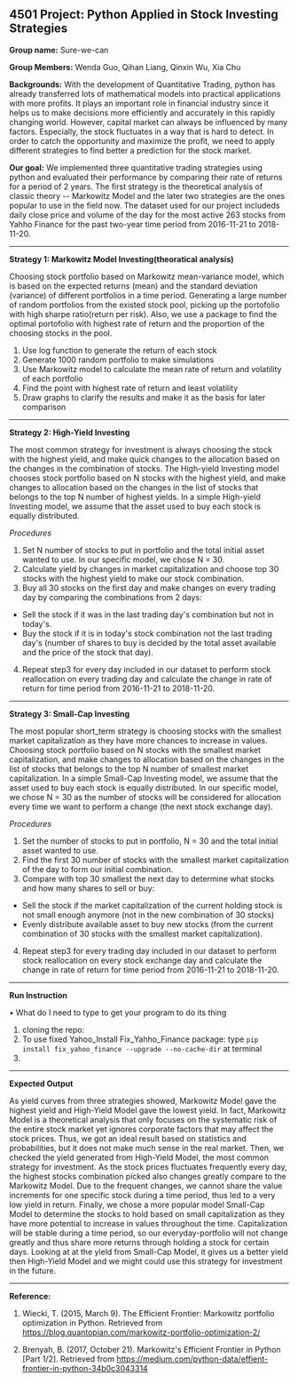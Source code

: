 
## 4501 Project: Python Applied in Stock Investing Strategies

**Group name:** Sure-we-can

**Group Members:** Wenda Guo, Qihan Liang, Qinxin Wu, Xia Chu

**Backgrounds:**
With the development of Quantitative Trading, python has already transferred lots of  mathematical models into practical applications with more profits. It plays an important role in financial industry since it helps us to make decisions more efficiently and accurately in this rapidly changing world. However, capital market can always be influenced by many factors. Especially, the stock fluctuates in a way that is hard to detect. In order to catch the opportunity and maximize the profit, we need to apply different strategies to find better a prediction for the stock market.

**Our goal:**
We implemented three quantitative trading strategies using python and evaluated their performance by comparing their rate of returns for a period of 2 years. The first strategy is the theoretical analysis of classic theory -- Markowitz Model and the later two strategies are the ones popular to use in the field now. The dataset used for our project includeds daily close price and volume of the day for the most active 263 stocks from Yahho Finance for the past two-year time period from 2016-11-21 to 2018-11-20.


---
**Strategy 1: Markowitz Model Investing(theoratical analysis)**

Choosing stock portfolio based on Markowitz mean-variance model, which is based on the expected returns (mean) and the standard deviation (variance) of different portfolios in a time period. Generating a large number of random portfolios from the existed stock pool, picking up the portofolio with high sharpe ratio(return per risk). Also, we use a package to find the optimal portofolio with highest rate of return and the proportion of the choosing stocks in the pool.
1. Use log function to generate the return of each stock	
2.	Generate 1000 random portfolio to make simulations
3.	Use Markowitz model to calculate the mean rate of return and volatility of each portfolio
4. Find the point with highest rate of return and least volatility
5.  Draw graphs to clarify the results and make it as the basis for later comparison


---
**Strategy 2: High-Yield Investing**

The most common strategy for investment is always choosing the stock with the highest yield, and make quick changes to the allocation based on the changes in the combination of stocks. The High-yield Investing model chooses stock portfolio based on N stocks with the highest yield, and make changes to allocation based on the changes in the list of stocks that belongs to the top N number of highest yields. In a simple High-yield Investing model, we assume that the asset used to buy each stock is equally distributed.

*Procedures*
1. Set N number of stocks to put in portfolio and the total initial asset wanted to use. In our specific model, we chose N = 30.
2. Calculate yield by changes in market capitalization and choose top 30 stocks with the highest yield to make our stock combination.
3. Buy all 30 stocks on the first day and make changes on every trading day by comparing the combinations from 2 days:
  * Sell the stock if it was in the last trading day's combination but not in today's. 
  * Buy the stock if it is in today's stock combination not the last trading day's (number of shares to buy is decided by the total asset available and the price of the stock that day).
4. Repeat step3 for every day included in our dataset to perform stock reallocation on every trading day and calculate the change in rate of return for time period from 2016-11-21 to 2018-11-20.


---
**Strategy 3: Small-Cap Investing**

The most popular short_term strategy is choosing stocks with the smallest market capitalization as they have more chances to increase in values. Choosing stock portfolio based on N stocks with the smallest market capitalization, and make changes to allocation based on the changes in the list of stocks that belongs to the top N number of smallest market capitalization. In a simple Small-Cap Investing model, we assume that the asset used to buy each stock is equally distributed. In our specific model, we chose N = 30 as the number of stocks will be considered for allocation every time we want to perform a change (the next stock exchange day).

*Procedures*
1. Set the number of stocks to put in portfolio, N = 30 and the total initial asset wanted to use.
2. Find the first 30 number of stocks with the smallest market capitalization of the day to form our initial combination. 
3. Compare with top 30 smallest the next day to determine what stocks and how many shares to sell or buy:
  * Sell the stock if the market capitalization of the current holding stock is not small enough anymore (not in the new combination of 30 stocks)
  * Evenly distribute available asset to buy new stocks (from the current combination of 30 stocks with the smallest market capitalization).
4. Repeat step3 for every trading day included in our dataset to perform stock reallocation on every stock exchange day and calculate the change in rate of return for time period from 2016-11-21 to 2018-11-20.


---
**Run Instruction**

•	What do I need to type to get your program to do its thing

1. cloning the repo: 
2. To use fixed Yahoo_Install Fix_Yahho_Finance package: type `pip install fix_yahoo_finance --upgrade --no-cache-dir` at terminal
3. 


---
**Expected Output**


As yield curves from three strategies showed, Markowitz Model gave the highest yield and High-Yield Model gave the lowest yield. In fact, Markowitz Model is a theoretical analysis that only focuses on the systematic risk of the entire stock market yet ignores corporate factors that may affect the stock prices. Thus, we got an ideal result based on statistics and probabilities, but it does not make much sense in the real market. Then, we checked the yield generated from High-Yield Model, the most common strategy for investment. As the stock prices fluctuates frequently every day, the highest stocks combination picked also changes greatly compare to the Markowitz Model. Due to the frequent changes, we cannot share the value increments for one specific stock during a time period, thus led to a very low yield in return. Finally, we chose a more popular model Small-Cap Model to determine the stocks to hold based on small capitalization as they have more potential to increase in values throughout the time. Capitalization will be stable during a time period, so our everyday-portfolio will not change greatly and thus share more returns through holding a stock for certain days. Looking at at the yield from Small-Cap Model, it gives us a better yield then High-Yield Model and we might could use this strategy for investment in the future.


---
**Reference:**

1. Wiecki, T. (2015, March 9). The Efficient Frontier: Markowitz portfolio optimization in Python. Retrieved from https://blog.quantopian.com/markowitz-portfolio-optimization-2/

2. Brenyah, B. (2017, October 21). Markowitz's Efficient Frontier in Python [Part 1/2]. Retrieved from https://medium.com/python-data/effient-frontier-in-python-34b0c3043314
